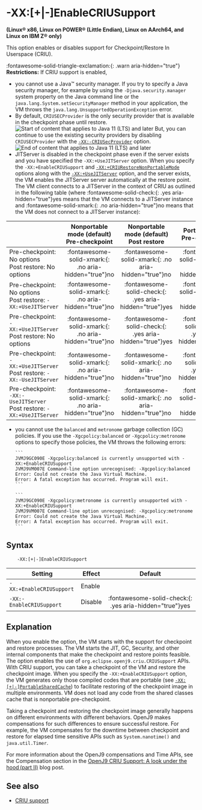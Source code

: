 <!--
* Copyright (c) 2017, 2024 IBM Corp. and others
*
* This program and the accompanying materials are made
* available under the terms of the Eclipse Public License 2.0
* which accompanies this distribution and is available at
* https://www.eclipse.org/legal/epl-2.0/ or the Apache
* License, Version 2.0 which accompanies this distribution and
* is available at https://www.apache.org/licenses/LICENSE-2.0.
*
* This Source Code may also be made available under the
* following Secondary Licenses when the conditions for such
* availability set forth in the Eclipse Public License, v. 2.0
* are satisfied: GNU General Public License, version 2 with
* the GNU Classpath Exception [1] and GNU General Public
* License, version 2 with the OpenJDK Assembly Exception [2].
*
* [1] https://www.gnu.org/software/classpath/license.html
* [2] https://openjdk.org/legal/assembly-exception.html
*
* SPDX-License-Identifier: EPL-2.0 OR Apache-2.0 OR GPL-2.0-only WITH Classpath-exception-2.0 OR GPL-2.0-only WITH OpenJDK-assembly-exception-1.0
-->

# -XX:\[+|-\]EnableCRIUSupport

**(Linux&reg; x86, Linux on POWER&reg; (Little Endian), Linux on AArch64, and Linux on IBM Z&reg; only)**

 This option enables or disables support for Checkpoint/Restore In Userspace (CRIU).

 :fontawesome-solid-triangle-exclamation:{: .warn aria-hidden="true"} **Restrictions:** If CRIU support is enabled,

- you cannot use a Java&trade; security manager. If you try to specify a Java security manager, for example by using the `-Djava.security.manager` system property on the Java command line or the `java.lang.System.setSecurityManager` method in your application, the VM throws the `java.lang.UnsupportedOperationException` error.
- By default, `CRIUSECProvider` is the only security provider that is available in the checkpoint phase until restore. ![Start of content that applies to Java 11 (LTS) and later](cr/java11plus.png) But, you can continue to use the existing security providers by disabling `CRIUSECProvider` with the [`-XX:-CRIUSecProvider`](xxcriusecprovider.md) option. ![End of content that applies to Java 11 (LTS) and later](cr/java_close.png)
- JITServer is disabled in the checkpoint phase even if the server exists and you have specified the `-XX:+UseJITServer` option. When you specify the `-XX:+EnableCRIUSupport` and [`-XX:+CRIURestoreNonPortableMode`](xxcriurestorenonportablemode.md) options along with the [`-XX:+UseJITServer`](xxusejitserver.md) option, and the server exists, the VM enables the JITServer server automatically at the restore point. The VM client connects to a JITServer in the context of CRIU as outlined in the following table (where :fontawesome-solid-check:{: .yes aria-hidden="true"}<span class="sr-only">yes</span> means that the VM connects to a JITServer instance and :fontawesome-solid-xmark:{: .no aria-hidden="true"}<span class="sr-only">no</span> means that the VM does not connect to a JITServer instance):

|                               | Nonportable mode (default) <br> Pre-checkpoint | Nonportable mode (default) <br> Post restore | Portable mode Pre-checkpoint | Portable mode Post restore|
|-------------------------------|:-----------------:|:------------------:|:-------------:|:-------------:|
| Pre-checkpoint: No options <br>Post restore: No options  | :fontawesome-solid-xmark:{: .no aria-hidden="true"}<span class="sr-only">no</span>    | :fontawesome-solid-xmark:{: .no aria-hidden="true"}<span class="sr-only">no</span>  | :fontawesome-solid-xmark:{: .no aria-hidden="true"}<span class="sr-only">no</span>  | :fontawesome-solid-xmark:{: .no aria-hidden="true"}<span class="sr-only">no</span>  |
| Pre-checkpoint: No options <br>Post restore: `-XX:+UseJITServer` | :fontawesome-solid-xmark:{: .no aria-hidden="true"}<span class="sr-only">no</span>    | :fontawesome-solid-check:{: .yes aria-hidden="true"}<span class="sr-only">yes</span>  |  :fontawesome-solid-xmark:{: .no aria-hidden="true"}<span class="sr-only">no</span>   | :fontawesome-solid-check:{: .yes aria-hidden="true"}<span class="sr-only">yes</span>    |
| Pre-checkpoint: `-XX:+UseJITServer`<br>Post restore: No options | :fontawesome-solid-xmark:{: .no aria-hidden="true"}<span class="sr-only">no</span>           | :fontawesome-solid-check:{: .yes aria-hidden="true"}<span class="sr-only">yes</span>  | :fontawesome-solid-check:{: .yes aria-hidden="true"}<span class="sr-only">yes</span>   |  :fontawesome-solid-check:{: .yes aria-hidden="true"}<span class="sr-only">yes</span>   |
| Pre-checkpoint: `-XX:+UseJITServer`<br>Post restore: `-XX:-UseJITServer` | :fontawesome-solid-xmark:{: .no aria-hidden="true"}<span class="sr-only">no</span>    | :fontawesome-solid-xmark:{: .no aria-hidden="true"}<span class="sr-only">no</span>  |  :fontawesome-solid-check:{: .yes aria-hidden="true"}<span class="sr-only">yes</span>   | :fontawesome-solid-xmark:{: .no aria-hidden="true"}<span class="sr-only">no</span>    |
| Pre-checkpoint: `-XX:-UseJITServer`<br>Post restore: `-XX:+UseJITServer` | :fontawesome-solid-xmark:{: .no aria-hidden="true"}<span class="sr-only">no</span>  | :fontawesome-solid-xmark:{: .no aria-hidden="true"}<span class="sr-only">no</span>  | :fontawesome-solid-xmark:{: .no aria-hidden="true"}<span class="sr-only">no</span>    | :fontawesome-solid-xmark:{: .no aria-hidden="true"}<span class="sr-only">no</span>    |

- you cannot use the `balanced` and `metronome` garbage collection (GC) policies. If you use the `-Xgcpolicy:balanced` or `-Xgcpolicy:metronome` options to specify those policies, the VM throws the following errors:

      ```
      JVMJ9GC090E -Xgcpolicy:balanced is currently unsupported with -XX:+EnableCRIUSupport
      JVMJ9VM007E Command-line option unrecognised: -Xgcpolicy:balanced
      Error: Could not create the Java Virtual Machine.
      Error: A fatal exception has occurred. Program will exit.
      ```

      ```
      JVMJ9GC090E -Xgcpolicy:metronome is currently unsupported with -XX:+EnableCRIUSupport
      JVMJ9VM007E Command-line option unrecognised: -Xgcpolicy:metronome
      Error: Could not create the Java Virtual Machine.
      Error: A fatal exception has occurred. Program will exit.
      ```

## Syntax

        -XX:[+|-]EnableCRIUSupport

| Setting               | Effect  | Default                                                                            |
|-----------------------|---------|:----------------------------------------------------------------------------------:|
| `-XX:+EnableCRIUSupport` | Enable  |                                                                                 |
| `-XX:-EnableCRIUSupport` | Disable | :fontawesome-solid-check:{: .yes aria-hidden="true"}<span class="sr-only">yes</span>  |


## Explanation

When you enable the option, the VM starts with the support for checkpoint and restore processes. The VM starts the JIT, GC, Security, and other internal components that make the checkpoint and restore points feasible. The option enables the use of `org.eclipse.openj9.criu.CRIUSupport` APIs. With CRIU support, you can take a checkpoint of the VM and restore the checkpoint image. When you specify the `-XX:+EnableCRIUSupport` option, the VM generates only those compiled codes that are portable (see [`-XX:[+|-]PortableSharedCache`](https://www.eclipse.org/openj9/docs/xxportablesharedcache/)) to facilitate restoring of the checkpoint image in multiple environments. VM does not load any code from the shared classes cache that is nonportable pre-checkpoint.

Taking a checkpoint and restoring the checkpoint image generally happens on different environments with different behaviors. OpenJ9 makes compensations for such differences to ensure successful restore. For example, the VM compensates for the downtime between checkpoint and restore for elapsed time sensitive APIs such as `System.nanotime()` and `java.util.Timer`.

For more information about the OpenJ9 compensations and Time APIs, see the Compensation section in the [OpenJ9 CRIU Support: A look under the hood (part II)](https://blog.openj9.org/2022/10/14/openj9-criu-support-a-look-under-the-hood-part-ii/) blog post.

## See also

- [CRIU support](criusupport.md)

<!-- ==== END OF TOPIC ==== xxenablecriusupport.md ==== -->
